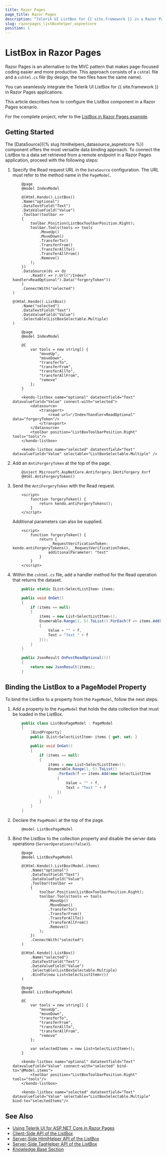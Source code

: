 ```yaml
---
title: Razor Pages
page_title: Razor Pages
description: "Telerik UI ListBox for {{ site.framework }} in a Razor Pages application."
slug: razorpages_listBoxhelper_aspnetcore
position: 1
---
```


# ListBox in Razor Pages

Razor Pages is an alternative to the MVC pattern that makes page-focused coding easier and more productive. This approach consists of a `cshtml` file and a `cshtml.cs` file (by design, the two files have the same name). 

You can seamlessly integrate the Telerik UI ListBox for {{ site.framework }} in Razor Pages applications.

This article describes how to configure the ListBox component in a Razor Pages scenario.

For the complete project, refer to the [ListBox in Razor Pages example](https://github.com/telerik/ui-for-aspnet-core-examples/blob/master/Telerik.Examples.RazorPages/Telerik.Examples.RazorPages/Pages/ListBox/ListBoxBinding.cshtml).

## Getting Started

The [DataSource]({% slug htmlhelpers_datasource_aspnetcore %}) component offers the most versatile data binding approach. To connect the ListBox to a data set retrieved from a remote endpoint in a Razor Pages application, proceed with the following steps:

1. Specify the Read request URL in the `DataSource` configuration. The URL must refer to the method name in the `PageModel`.

    ```HtmlHelper
        @page
        @model IndexModel

        @(Html.Kendo().ListBox()
        .Name("optional")
        .DataTextField("Text")
        .DataValueField("Value")
        .Toolbar(toolbar =>
        {
            toolbar.Position(ListBoxToolbarPosition.Right);
            toolbar.Tools(tools => tools
                .MoveUp()
                .MoveDown()
                .TransferTo()
                .TransferFrom()
                .TransferAllTo()
                .TransferAllFrom()
                .Remove()
            );
        })
        .DataSource(ds => ds
            .Read(r => r.Url("/Index?handler=ReadOptional").Data("forgeryToken"))
        )
        .ConnectWith("selected")
    )

    @(Html.Kendo().ListBox()
        .Name("selected")
        .DataTextField("Text")
        .DataValueField("Value")
        .Selectable(ListBoxSelectable.Multiple)
    )
    ```
    ```TagHelper
        @page
        @model IndexModel

        @{
            var tools = new string[] {
                "moveUp",
                "moveDown",
                "transferTo",
                "transferFrom",
                "transferAllTo",
                "transferAllFrom",
                "remove"
            };
        }

        <kendo-listbox name="optional" datatextfield="Text" datavaluefield="Value" connect-with="selected">
            <datasource>
                <transport>
                    <read url="/Index?handler=ReadOptional" data="forgeryToken"/>
                </transport>
            </datasource>
            <toolbar position="ListBoxToolbarPosition.Right" tools="tools"/>
        </kendo-listbox>

        <kendo-listbox name="selected" datatextfield="Text" datavaluefield="Value" selectable="ListBoxSelectable.Multiple" />
    ```

1. Add an `AntiForgeryToken` at the top of the page.
    ```
        @inject Microsoft.AspNetCore.Antiforgery.IAntiforgery Xsrf
        @Html.AntiForgeryToken()
    ```

1. Send the `AntiForgeryToken` with the Read request.

    ```JS
        <script>
            function forgeryToken() {
                return kendo.antiForgeryTokens();
            }
        </script>
    ```

    Additional parameters can also be supplied.

    ```JS
        <script>
            function forgeryToken() {
                return {
                    __RequestVerificationToken: kendo.antiForgeryTokens().__RequestVerificationToken,
                    additionalParameter: "test"
                }
            }
        </script>
    ```

1. Within the `cshtml.cs` file, add a handler method for the Read operation that returns the dataset.

    ```C# Index.cshtml.cs
        public static IList<SelectListItem> items;

        public void OnGet()
        {
            if (items == null)
            {
                items = new List<SelectListItem>();
                Enumerable.Range(1, 5).ToList().ForEach(f => items.Add(new SelectListItem
                {
                    Value = "" + f,
                    Text = "Text " + f
                }));
            }
        }

        public JsonResult OnPostReadOptional()()
        {
            return new JsonResult(items);
        }
    ```

## Binding the ListBox to a PageModel Property

To bind the ListBox to a property from the `PageModel`, follow the next steps:

1. Add a property to the `PageModel` that holds the data collection that must be loaded in the ListBox.

    ```C#
        public class ListBoxPageModel : PageModel
        {
            [BindProperty]
            public IList<SelectListItem> items { get; set; }

            public void OnGet()
            {
                if (items == null)
                {
                    items = new List<SelectListItem>();
                    Enumerable.Range(1, 5).ToList()
                        .ForEach(f => items.Add(new SelectListItem
                        {
                            Value = "" + f,
                            Text = "Text " + f
                        })
                    );
                }
            }
        }
    ```

1. Declare the `PageModel` at the top of the page.

    ```
        @model ListBoxPageModel
    ```

1. Bind the ListBox to the collection property and disable the server data operations (`ServerOperations(false)`).

    ```HtmlHelper
        @page
        @model ListBoxPageModel

        @(Html.Kendo().ListBox(Model.items)
            .Name("optional")
            .DataTextField("Text")
            .DataValueField("Value")
            .Toolbar(toolbar =>
            {
                toolbar.Position(ListBoxToolbarPosition.Right);
                toolbar.Tools(tools => tools
                    .MoveUp()
                    .MoveDown()
                    .TransferTo()
                    .TransferFrom()
                    .TransferAllTo()
                    .TransferAllFrom()
                    .Remove()
                );
            })
            .ConnectWith("selected")
        )

        @(Html.Kendo().ListBox()
            .Name("selected")
            .DataTextField("Text")
            .DataValueField("Value")
            .Selectable(ListBoxSelectable.Multiple)
            .BindTo(new List<SelectListItem>())
        )
    ```
    ```TagHelper
        @page
        @model ListBoxPageModel

        @{
            var tools = new string[] {
                "moveUp",
                "moveDown",
                "transferTo",
                "transferFrom",
                "transferAllTo",
                "transferAllFrom",
                "remove"
            };

            var selectedItems = new List<SelectListItem>();
        }

        <kendo-listbox name="optional" datatextfield="Text" datavaluefield="Value" connect-with="selected" bind-to="@Model.items">
            <toolbar position="ListBoxToolbarPosition.Right" tools="tools"/>
        </kendo-listbox>

        <kendo-listbox name="selected" datatextfield="Text" datavaluefield="Value" selectable="ListBoxSelectable.Multiple" bind-to="selectedItems"/>
    ```


## See Also

* [Using Telerik UI for ASP.NET Core in Razor Pages](https://docs.telerik.com/aspnet-core/getting-started/razor-pages#using-telerik-ui-for-aspnet-core-in-razor-pages)
* [Client-Side API of the ListBox](https://docs.telerik.com/kendo-ui/api/javascript/ui/listbox)
* [Server-Side HtmlHelper API of the ListBox](/api/listbox)
* [Server-Side TagHelper API of the ListBox](/api/taghelpers/listbox)
* [Knowledge Base Section](/knowledge-base)